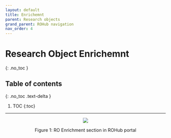 ```yaml
---
layout: default
title: Enrichemnt
parent: Research objects
grand_parent: ROHub navigation
nav_order: 4
---
```


# Research Object Enrichemnt
{: .no_toc }
## Table of contents
{: .no_toc .text-delta }

1. TOC
{:toc}

---






<p align="center"> <img src="https://box.psnc.pl/f/00246f01e5/?raw=1"> </p>
<div align="center"> Figure 1: RO Enrichment section in ROHub portal </div>
